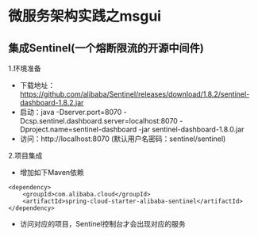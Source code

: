 # 微服务架构实践之msgui
## 集成Sentinel(一个熔断限流的开源中间件)
1.环境准备
* 下载地址：https://github.com/alibaba/Sentinel/releases/download/1.8.2/sentinel-dashboard-1.8.2.jar
* 启动：java -Dserver.port=8070 -Dcsp.sentinel.dashboard.server=localhost:8070 -Dproject.name=sentinel-dashboard -jar sentinel-dashboard-1.8.0.jar
* 访问：http://localhost:8070 (默认用户名密码：sentinel/sentinel)

2.项目集成
* 增加如下Maven依赖
```
<dependency>
    <groupId>com.alibaba.cloud</groupId>
    <artifactId>spring-cloud-starter-alibaba-sentinel</artifactId>
</dependency>
```
* 访问对应的项目，Sentinel控制台才会出现对应的服务